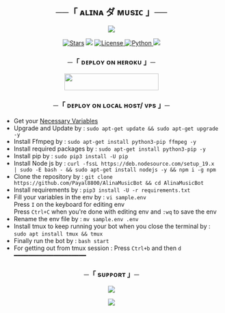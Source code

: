 <h2 align="center">
    ──「 ᴀʟɪɴᴀ ダ ᴍᴜsɪᴄ 」──
</h2>

<p align="center">
  <img src="https://te.legra.ph/file/9dbc343a45e8a349ab3bd.jpg">
</p>

<p align="center">
<a href="https://github.com/Payal8800/EraMusicBot/stargazers"><img src="https://img.shields.io/github/stars/Payal8800/AlinaMusicBot?color=black&logo=github&logoColor=black&style=for-the-badge" alt="Stars" /></a>
<a href="https://github.com/Payal8800/AlinaMusicBot/network/members"> <img src="https://img.shields.io/github/forks/Payal8800/AlinaMusicBot?color=black&logo=github&logoColor=black&style=for-the-badge" /></a>
<a href="https://github.com/Payal8800/AlinaMusicBot/blob/master/LICENSE"> <img src="https://img.shields.io/badge/License-MIT-blueviolet?style=for-the-badge" alt="License" /> </a>
<a href="https://www.python.org/"> <img src="https://img.shields.io/badge/Written%20in-Python-orange?style=for-the-badge&logo=python" alt="Python" /> </a>
<a href="https://github.com/Payal8800/AlinaMusicBot/commits/Payal8800"> <img src="https://img.shields.io/github/last-commit/Payal8800/AlinaMusicBot?color=blue&logo=github&logoColor=green&style=for-the-badge" /></a>
</p>

<p align="center">
  <https://te.legra.ph/file/81fb6a1f486091cc8c888.jpg">
</p>

<h3 align="center">
    ─「 ᴅᴇᴩʟᴏʏ ᴏɴ ʜᴇʀᴏᴋᴜ 」─
</h3>

<p align="center"><a href="https://dashboard.heroku.com/new?template=https://github.com/Payal8800/AlinaMusicBot"> <img src="https://img.shields.io/badge/Deploy%20On%20Heroku-black?style=for-the-badge&logo=heroku" width="220" height="38.45"/></a></p>

<h3 align="center">
    ─「 ᴅᴇᴩʟᴏʏ ᴏɴ ʟᴏᴄᴀʟ ʜᴏsᴛ/ ᴠᴘs 」─
</h3>

- Get your [Necessary Variables](https://github.com/Payal8800/AlinaMusicBot/blob/master/sample.env)
- Upgrade and Update by :
`sudo apt-get update && sudo apt-get upgrade -y`
- Install Ffmpeg by :
`sudo apt-get install python3-pip ffmpeg -y`
- Install required packages by :
`sudo apt-get install python3-pip -y`
- Install pip by :
`sudo pip3 install -U pip`
- Install Node js by :
`curl -fssL https://deb.nodesource.com/setup_19.x | sudo -E bash - && sudo apt-get install nodejs -y && npm i -g npm`
- Clone the repository by :
`git clone https://github.com/Payal8800/AlinaMusicBot && cd AlinaMusicBot`
- Install requirements by :
`pip3 install -U -r requirements.txt`
- Fill your variables in the env by :
`vi sample.env`<br>
Press `I` on the keyboard for editing env<br>
Press `Ctrl+C` when you're done with editing env and `:wq` to save the env<br>
- Rename the env file by :
`mv sample.env .env`
- Install tmux to keep running your bot when you close the terminal by :
`sudo apt install tmux && tmux`
- Finally run the bot by :
`bash start`
- For getting out from tmux session : Press `Ctrl+b` and then `d`<br>
━━━━━━━━━━━━━━━━━━━━

<h3 align="center">
    ─「 sᴜᴩᴩᴏʀᴛ 」─
</h3>

<p align="center">
<a href="https://telegram.me/starshayri"><img src="https://img.shields.io/badge/-Support%20Group-blue.svg?style=for-the-badge&logo=Telegram"></a>
</p>

<p align="center">
<a href="https://telegram.me/StttaarrrKing"><img src="https://img.shields.io/badge/-Support%20Channel-blue.svg?style=for-the-badge&logo=Telegram"></a>

